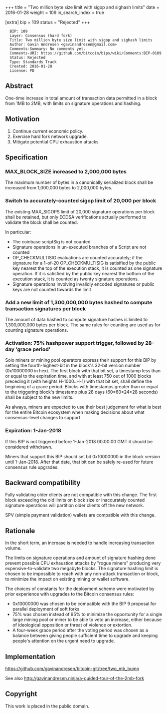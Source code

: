 +++
title = "Two million byte size limit with sigop and sighash limits"
date = 2016-01-28
weight = 109
in_search_index = true

[extra]
bip = 109
status = "Rejected"
+++

      BIP: 109
      Layer: Consensus (hard fork)
      Title: Two million byte size limit with sigop and sighash limits
      Author: Gavin Andresen <gavinandresen@gmail.com>
      Comments-Summary: No comments yet.
      Comments-URI: https://github.com/bitcoin/bips/wiki/Comments:BIP-0109
      Status: Rejected
      Type: Standards Track
      Created: 2016-01-28
      License: PD

## Abstract

One-time increase in total amount of transaction data permitted in a
block from 1MB to 2MB, with limits on signature operations and hashing.

## Motivation

1.  Continue current economic policy.
2.  Exercise hard fork network upgrade.
3.  Mitigate potential CPU exhaustion attacks

## Specification

### MAX\_BLOCK\_SIZE increased to 2,000,000 bytes

The maximum number of bytes in a canonically serialized block shall be
increased from 1,000,000 bytes to 2,000,000 bytes.

### Switch to accurately-counted sigop limit of 20,000 per block

The existing MAX\_SIGOPS limit of 20,000 signature operations per block
shall be retained, but only ECDSA verifications actually performed to
validate the block shall be counted.

In particular:

-   The coinbase scriptSig is not counted
-   Signature operations in un-executed branches of a Script are not
    counted
-   OP\_CHECKMULTISIG evaluations are counted accurately; if the
    signature for a 1-of-20 OP\_CHECKMULTISIG is satisified by the
    public key nearest the top of the execution stack, it is counted as
    one signature operation. If it is satisfied by the public key
    nearest the bottom of the execution stack, it is counted as twenty
    signature operations.
-   Signature operations involving invalidly encoded signatures or
    public keys are not counted towards the limit

### Add a new limit of 1,300,000,000 bytes hashed to compute transaction signatures per block

The amount of data hashed to compute signature hashes is limited to
1,300,000,000 bytes per block. The same rules for counting are used as
for counting signature operations.

### Activation: 75% hashpower support trigger, followed by 28-day 'grace period'

Solo miners or mining pool operators express their support for this BIP
by setting the fourth-highest-bit in the block's 32-bit version number
(0x10000000 in hex). The first block with that bit set, a timestamp less
than or equal to the expiration time, and with at least 750 out of 1000
blocks preceding it (with heights H-1000..H-1) with that bit set, shall
define the beginning of a grace period. Blocks with timestamps greater
than or equal to the triggering block's timestamp plus 28 days
(60\*60\*24\*28 seconds) shall be subject to the new limits.

As always, miners are expected to use their best judgement for what is
best for the entire Bitcoin ecosystem when making decisions about what
consensus-level changes to support.

### Expiration: 1-Jan-2018

If this BIP is not triggered before 1-Jan-2018 00:00:00 GMT it should be
considered withdrawn.

Miners that support this BIP should set bit 0x10000000 in the block
version until 1-Jan-2018. After that date, that bit can be safely
re-used for future consensus rule upgrades.

## Backward compatibility

Fully validating older clients are not compatible with this change. The
first block exceeding the old limits on block size or inaccurately
counted signature operations will partition older clients off the new
network.

SPV (simple payment validation) wallets are compatible with this change.

## Rationale

In the short term, an increase is needed to handle increasing
transaction volume.

The limits on signature operations and amount of signature hashing done
prevent possible CPU exhaustion attacks by "rogue miners" producing very
expensive-to-validate two megabyte blocks. The signature hashing limit
is chosen to be impossible to reach with any non-attack transaction or
block, to minimize the impact on existing mining or wallet software.

The choices of constants for the deployment scheme were motivated by
prior experience with upgrades to the Bitcoin consensus rules:

-   0x10000000 was chosen to be compatible with the BIP 9 proposal for
    parallel deployment of soft forks
-   75% was chosen instead of 95% to minimize the opportunity for a
    single large mining pool or miner to be able to veto an increase,
    either because of ideological opposition or threat of violence or
    extortion.
-   A four-week grace period after the voting period was chosen as a
    balance between giving people sufficient time to upgrade and keeping
    people's attention on the urgent need to upgrade.

## Implementation

<https://github.com/gavinandresen/bitcoin-git/tree/two_mb_bump>

See also <http://gavinandresen.ninja/a-guided-tour-of-the-2mb-fork>

## Copyright

This work is placed in the public domain.
